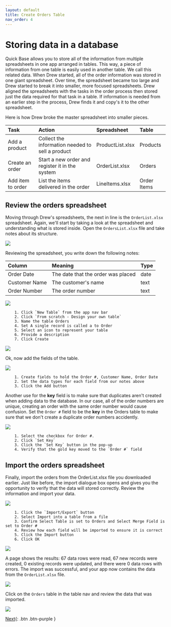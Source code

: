 ```yaml
---
layout: default
title: Create Orders Table
nav_order: 4
---
```


# Storing data in a database

Quick Base allows you to store all of the information from multiple spreadsheets in one app arranged in tables. This way, a piece of information from one table is easily used in another table. We call this related data. When Drew started, all of the order information was stored in one giant spreadsheet. Over time, the spreadsheet became too large and Drew started to break it into smaller, more focused spreadsheets. Drew aligned the spreadsheets with the tasks in the order process then stored just the data required for that task in a table. If information is needed from an earlier step in the process, Drew finds it and copy's it to the other spreadsheet.

Here is how Drew broke the master spreadsheet into smaller pieces.

| Task | Action | Spreadsheet | Table | 
|:-----|:-------|:------------|:------|
| Add a product | Collect the information needed to sell a product | ProductList.xlsx | Products |
| Create an order | Start a new order and register it in the system | OrderList.xlsx | Orders | 
| Add item to order | List the items delivered in the order | LineItems.xlsx | Order Items |

## Review the orders spreadsheet

Moving through Drew's spreadsheets, the next in line is the `OrderList.xlsx` spreadsheet. Again, we'll start by taking a look at the spreadsheet and understanding what is stored inside. Open the `OrdersList.xlsx` file and take notes about its structure.

![](assets/images/ordersTable.png)

Reviewing the spreadsheet, you write down the following notes:

| Column | Meaning | Type |
|:-|:-|:-|
| Order Date | The date that the order was placed | date |
| Customer Name | The customer's name| text |
| Order Number | The order number | text |

![](assets/images/image-17.png)

~~~
    1. Click `New Table` from the app nav bar  
    2. Click `From scratch - Design your own table`
    3. Name the table Orders
    4. Set A single record is called a to Order
    5. Select an icon to represent your table
    6. Provide a description
    7. Click Create
~~~

![](assets/images/image-18.png)

Ok, now add the fields of the table.

![](assets/images/image-19.png)

~~~
    1. Create fields to hold the Order #, Customer Name, Order Date 
    2. Set the data types for each field from our notes above
    3. Click the Add button
~~~

Another use for the **key** field is to make sure that duplicates aren't created when adding data to the database. In our case, all of the order numbers are unique, creating an order with the same order number would cause confusion. Set the `Order #` field to be the **key** in the Orders table to make sure that we don't create a duplicate order numbers accidently. 

![](assets/images/image-20.png)

~~~
    1. Select the checkbox for Order #.
    2. Click `Set Key`
    3. Click the `Set Key` button in the pop-up  
    4. Verify that the gold key moved to the `Order #` field
~~~

## Import the orders spreadsheet

Finally, import the orders from the OrderList.xlsx file you downloaded earlier. Just like before, the import dialogue box opens and gives you the opportunity to verify that the data will stored correctly. Review the information and import your data.

![](assets/images/image-21.png)

~~~
    1. Click the `Import/Export` button
    2. Select Import into a table from a file
    3. Confirm Select Table is set to Orders and Select Merge Field is set to Order #
    4. Review how each field will be imported to ensure it is correct
    5. Click the Import button
    6. Click OK
~~~

![](assets/images/image-22.png)

A page shows the results: 67 data rows were read, 67 new records were created, 0 existing records were updated, and there were 0 data rows with errors. The import was successful, and your app now contains the data from the `OrderList.xlsx` file. 

![](assets/images/image-23.png)

Click on the `Orders` table in the table nav and review the data that was imported.

![](assets/images/image-24.png)

[Next](relationships.html){: .btn .btn-purple }
